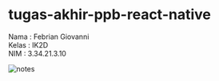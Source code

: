 # tugas-akhir-ppb-react-native

Nama  : Febrian Giovanni <br>
Kelas : IK2D <br>
NIM   : 3.34.21.3.10

![notes](https://user-images.githubusercontent.com/116758794/206826687-91e03fe6-2710-45bc-b18d-d995e47f33a2.jpg)
